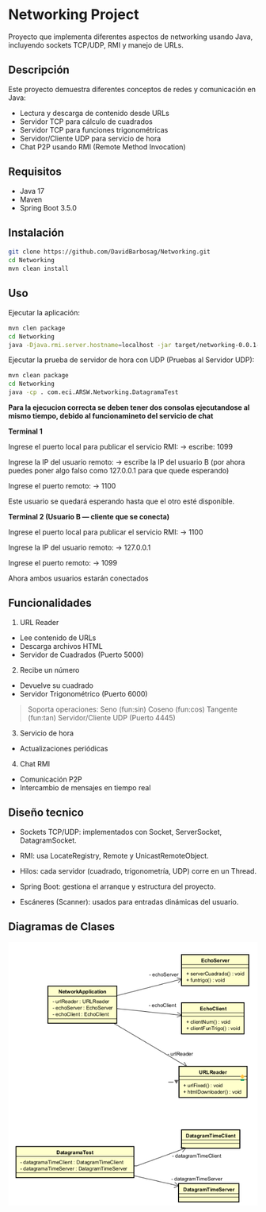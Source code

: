 # Networking Project

Proyecto que implementa diferentes aspectos de networking usando Java, incluyendo sockets TCP/UDP, RMI y manejo de URLs.

## Descripción

Este proyecto demuestra diferentes conceptos de redes y comunicación en Java:

- Lectura y descarga de contenido desde URLs
- Servidor TCP para cálculo de cuadrados
- Servidor TCP para funciones trigonométricas 
- Servidor/Cliente UDP para servicio de hora
- Chat P2P usando RMI (Remote Method Invocation)

## Requisitos

- Java 17
- Maven
- Spring Boot 3.5.0

## Instalación

```bash
git clone https://github.com/DavidBarbosag/Networking.git
cd Networking
mvn clean install
```

## Uso

Ejecutar la aplicación:
```bash
mvn clen package
cd Networking
java -Djava.rmi.server.hostname=localhost -jar target/networking-0.0.1-SNAPSHOT.jar
```

Ejecutar la prueba de servidor de hora con UDP (Pruebas al Servidor UDP):
```bash
mvn clean package
cd Networking
java -cp . com.eci.ARSW.Networking.DatagramaTest
```

**Para la ejecucion correcta se deben tener dos consolas ejecutandose al mismo tiempo, debido al funcionamineto del servicio de chat**

**Terminal 1** 

Ingrese el puerto local para publicar el servicio RMI: → escribe: 1099

Ingrese la IP del usuario remoto: → escribe la IP del usuario B (por ahora puedes poner algo falso como 127.0.0.1 para que quede esperando)

Ingrese el puerto remoto: → 1100

Este usuario se quedará esperando hasta que el otro esté disponible.

**Terminal 2 (Usuario B — cliente que se conecta)**


Ingrese el puerto local para publicar el servicio RMI: → 1100

Ingrese la IP del usuario remoto: → 127.0.0.1

Ingrese el puerto remoto: → 1099

Ahora ambos usuarios estarán conectados

## Funcionalidades


1. URL Reader

* Lee contenido de URLs
* Descarga archivos HTML
* Servidor de Cuadrados (Puerto 5000)


2. Recibe un número

* Devuelve su cuadrado
* Servidor Trigonométrico (Puerto 6000)


> Soporta operaciones:
Seno (fun:sin)
Coseno (fun:cos)
Tangente (fun:tan)
Servidor/Cliente UDP (Puerto 4445)


3. Servicio de hora

* Actualizaciones periódicas

4. Chat RMI
* Comunicación P2P
* Intercambio de mensajes en tiempo real

## Diseño tecnico

* Sockets TCP/UDP: implementados con Socket, ServerSocket, DatagramSocket.

* RMI: usa LocateRegistry, Remote y UnicastRemoteObject.

* Hilos: cada servidor (cuadrado, trigonometría, UDP) corre en un Thread.

* Spring Boot: gestiona el arranque y estructura del proyecto.

* Escáneres (Scanner): usados para entradas dinámicas del usuario.

## Diagramas de Clases

![Diagrama de Clases](assets/diagramaDeClases.png)